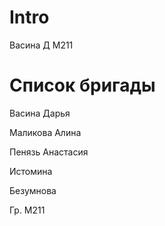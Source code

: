 # Intro
Васина Д М211
# Список бригады
Васина Дарья

Маликова Алина

Пенязь Анастасия

Истомина

Безумнова

Гр. М211
